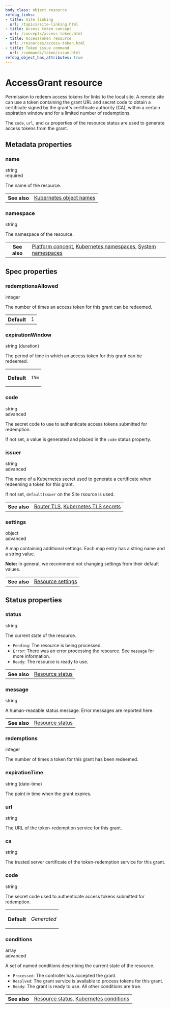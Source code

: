 ```yaml
---
body_class: object resource
refdog_links:
- title: Site linking
  url: /topics/site-linking.html
- title: Access token concept
  url: /concepts/access-token.html
- title: AccessToken resource
  url: /resources/access-token.html
- title: Token issue command
  url: /commands/token/issue.html
refdog_object_has_attributes: true
---
```


# AccessGrant resource

Permission to redeem access tokens for links to the local
site.  A remote site can use a token containing the grant
URL and secret code to obtain a certificate signed by the
grant's certificate authority (CA), within a certain
expiration window and for a limited number of redemptions.

The `code`, `url`, and `ca` properties of the resource
status are used to generate access tokens from the grant.

## Metadata properties

<div class="attribute">
<div class="attribute-heading">
<h3 id="metadata-name">name</h3>
<div class="attribute-type-info">string</div>
<div class="attribute-flags">required</div>
</div>
<div class="attribute-body">

The name of the resource.

<table class="fields"><tr><th>See also</th><td><a href="https://kubernetes.io/docs/concepts/overview/working-with-objects/names/">Kubernetes object names</a></td></table>

</div>
</div>

<div class="attribute">
<div class="attribute-heading">
<h3 id="metadata-namespace">namespace</h3>
<div class="attribute-type-info">string</div>
</div>
<div class="attribute-body">

The namespace of the resource.

<table class="fields"><tr><th>See also</th><td><a href="{{site_prefix}}/concepts/platform.html">Platform concept</a>, <a href="https://kubernetes.io/docs/concepts/overview/working-with-objects/namespaces/">Kubernetes namespaces</a>, <a href="{{site_prefix}}/topics/system-namespaces.html">System namespaces</a></td></table>

</div>
</div>

## Spec properties

<div class="attribute">
<div class="attribute-heading">
<h3 id="spec-redemptions-allowed">redemptionsAllowed</h3>
<div class="attribute-type-info">integer</div>
</div>
<div class="attribute-body">

The number of times an access token for this grant can
be redeemed.

<table class="fields"><tr><th>Default</th><td>1</td></table>

</div>
</div>

<div class="attribute">
<div class="attribute-heading">
<h3 id="spec-expiration-window">expirationWindow</h3>
<div class="attribute-type-info">string (duration)</div>
</div>
<div class="attribute-body">

The period of time in which an access token for this
grant can be redeemed.

<table class="fields"><tr><th>Default</th><td><p><code>15m</code></p>
</td></table>

</div>
</div>

<div class="attribute collapsed">
<div class="attribute-heading">
<h3 id="spec-code">code</h3>
<div class="attribute-type-info">string</div>
<div class="attribute-flags">advanced</div>
</div>
<div class="attribute-body">

The secret code to use to authenticate access tokens submitted
for redemption.

If not set, a value is generated and placed in the `code`
status property.



</div>
</div>

<div class="attribute collapsed">
<div class="attribute-heading">
<h3 id="spec-issuer">issuer</h3>
<div class="attribute-type-info">string</div>
<div class="attribute-flags">advanced</div>
</div>
<div class="attribute-body">

The name of a Kubernetes secret used to generate a
certificate when redeeming a token for this grant.

If not set, `defaultIssuer` on the Site rsource is used.

<table class="fields"><tr><th>See also</th><td><a href="{{site_prefix}}/topics/router-tls.html">Router TLS</a>, <a href="https://kubernetes.io/docs/concepts/configuration/secret/#tls-secrets">Kubernetes TLS secrets</a></td></table>

</div>
</div>

<div class="attribute collapsed">
<div class="attribute-heading">
<h3 id="spec-settings">settings</h3>
<div class="attribute-type-info">object</div>
<div class="attribute-flags">advanced</div>
</div>
<div class="attribute-body">

A map containing additional settings.  Each map entry has a
string name and a string value.

**Note:** In general, we recommend not changing settings from
their default values.

<table class="fields"><tr><th>See also</th><td><a href="{{site_prefix}}/topics/resource-settings.html">Resource settings</a></td></table>

</div>
</div>

## Status properties

<div class="attribute">
<div class="attribute-heading">
<h3 id="status-status">status</h3>
<div class="attribute-type-info">string</div>
</div>
<div class="attribute-body">

The current state of the resource.

- `Pending`: The resource is being processed.
- `Error`: There was an error processing the resource.  See
  `message` for more information.
- `Ready`: The resource is ready to use.

<table class="fields"><tr><th>See also</th><td><a href="{{site_prefix}}/topics/resource-status.html">Resource status</a></td></table>

</div>
</div>

<div class="attribute">
<div class="attribute-heading">
<h3 id="status-message">message</h3>
<div class="attribute-type-info">string</div>
</div>
<div class="attribute-body">

A human-readable status message.  Error messages are reported
here.

<table class="fields"><tr><th>See also</th><td><a href="{{site_prefix}}/topics/resource-status.html">Resource status</a></td></table>

</div>
</div>

<div class="attribute">
<div class="attribute-heading">
<h3 id="status-redemptions">redemptions</h3>
<div class="attribute-type-info">integer</div>
</div>
<div class="attribute-body">

The number of times a token for this grant has been
redeemed.



</div>
</div>

<div class="attribute">
<div class="attribute-heading">
<h3 id="status-expiration-time">expirationTime</h3>
<div class="attribute-type-info">string (date-time)</div>
</div>
<div class="attribute-body">

The point in time when the grant expires.



</div>
</div>

<div class="attribute">
<div class="attribute-heading">
<h3 id="status-url">url</h3>
<div class="attribute-type-info">string</div>
</div>
<div class="attribute-body">

The URL of the token-redemption service for this grant.



</div>
</div>

<div class="attribute">
<div class="attribute-heading">
<h3 id="status-ca">ca</h3>
<div class="attribute-type-info">string</div>
</div>
<div class="attribute-body">

The trusted server certificate of the token-redemption
service for this grant.



</div>
</div>

<div class="attribute">
<div class="attribute-heading">
<h3 id="status-code">code</h3>
<div class="attribute-type-info">string</div>
</div>
<div class="attribute-body">

The secret code used to authenticate access tokens
submitted for redemption.

<table class="fields"><tr><th>Default</th><td><p><em>Generated</em></p>
</td></table>

</div>
</div>

<div class="attribute collapsed">
<div class="attribute-heading">
<h3 id="status-conditions">conditions</h3>
<div class="attribute-type-info">array</div>
<div class="attribute-flags">advanced</div>
</div>
<div class="attribute-body">

A set of named conditions describing the current state of the
resource.


- `Processed`: The controller has accepted the grant.
- `Resolved`: The grant service is available to process tokens
  for this grant.
- `Ready`: The grant is ready to use.  All other
  conditions are true.

<table class="fields"><tr><th>See also</th><td><a href="{{site_prefix}}/topics/resource-status.html">Resource status</a>, <a href="https://maelvls.dev/kubernetes-conditions/">Kubernetes conditions</a></td></table>

</div>
</div>
